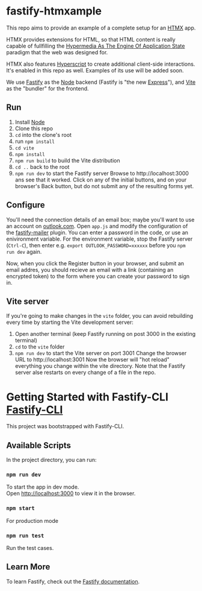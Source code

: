 # fastify-htmxample

This repo aims to provide an example of a complete setup for an
[HTMX](https://htmx.org) app.

HTMX provides extensions for HTML, so that HTML content is really capable of
fullfilling the [Hypermedia As The Engine Of Application
State](https://en.wikipedia.org/wiki/HATEOAS) paradigm that the web was designed
for.

HTMX also features [Hyperscript]() to create additional client-side
interactions. It's enabled in this repo as well. Examples of its use will be
added soon.

We use [Fastify](https://www.fastify.io) as the [Node](https://nodejs.org)
backend (Fastify is "the new [Express](https://expressjs.com/)"), and
[Vite](https://vitejs.dev) as the "bundler" for the frontend.

## Run
1. Install [Node](https://nodejs.org)
1. Clone this repo
1. `cd` into the clone's root
1. run `npm install`
1. `cd vite`
1. `npm install`
1. `npm run build` to build the Vite distribution
1. `cd ..` back to the root
1. `npm run dev` to start the Fastify server Browse to http://localhost:3000 ans
   see that it worked. Click on any of the initial buttons, and on your
   browser's Back button, but do not submit any of the resulting forms yet.

## Configure
You'll need the connection details of an email box; maybe you'll want to use an
account on [outlook.com](https://outlook.live.com). Open `app.js` and modify the
configuration of the
[fastify-mailer](https://github.com/coopflow/fastify-mailer) plugin. You can
enter a password in the code, or use an enivironment variable. For the
environment variable, stop the Fastify server (`Ctrl-C`), then enter e.g.
`export OUTLOOK_PASSWORD=xxxxxx` before you `npm run dev` again.

Now, when you click the Register button in your browser, and submit an email
addres, you should recieve an email with a link (containing an encrypted token)
to the form where you can create your password to sign in.

## Vite server
If you're going to make changes in the `vite` folder, you can avoid rebuilding
every time by starting the Vite development server:
1. Open another terminal (keep Fastify running on post 3000 in the existing
   terminal)
1. `cd` to the `vite` folder
1. `npm run dev` to start the Vite server on port 3001 Change the browser URL to
   http://localhost:3001 Now the browser will "hot reload" everything you change
   within the vite directory. Note that the Fastify server alse restarts on
   every change of a file in the repo.

# Getting Started with Fastify-CLI [Fastify-CLI](https://www.npmjs.com/package/fastify-cli)
This project was bootstrapped with Fastify-CLI.

## Available Scripts

In the project directory, you can run:

### `npm run dev`

To start the app in dev mode.\
Open [http://localhost:3000](http://localhost:3000) to view it in the browser.

### `npm start`

For production mode

### `npm run test`

Run the test cases.

## Learn More

To learn Fastify, check out the [Fastify
documentation](https://www.fastify.io/docs/latest/).
